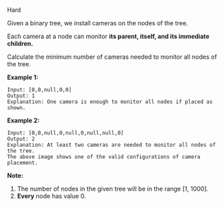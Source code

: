 Hard

Given a binary tree, we install cameras on the nodes of the tree. 

Each camera at a node can monitor **its parent, itself, and its immediate children.**

Calculate the minimum number of cameras needed to monitor all nodes of the tree.

 

**Example 1:**

```
Input: [0,0,null,0,0]
Output: 1
Explanation: One camera is enough to monitor all nodes if placed as shown.
```
**Example 2:**

```
Input: [0,0,null,0,null,0,null,null,0]
Output: 2
Explanation: At least two cameras are needed to monitor all nodes of the tree.
The above image shows one of the valid configurations of camera placement.
```
**Note:**

1. The number of nodes in the given tree will be in the range [1, 1000].
2. **Every** node has value 0.
